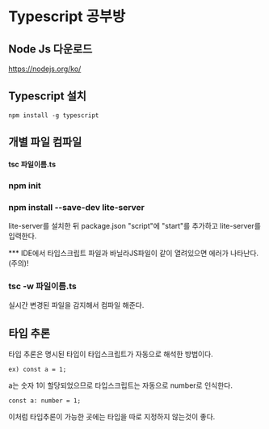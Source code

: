 # Typescript 공부방

## Node Js 다운로드

https://nodejs.org/ko/

## Typescript 설치
```
npm install -g typescript
```

## 개별 파일 컴파일

#### tsc 파일이름.ts

### npm init

### npm install --save-dev lite-server

lite-server를 설치한 뒤 package.json "script"에
"start"를 추가하고 lite-server를 입력한다.

\*\*\* IDE에서 타입스크립트 파일과 바닐라JS파일이 같이 열려있으면 에러가 나타난다. (주의)!

### tsc -w 파일이름.ts

실시간 변경된 파일을 감지해서 컴파일 해준다.

## 타입 추론

타입 추론은 명시된 타입이 타입스크립트가 자동으로 해석한 방법이다.

```
ex) const a = 1;
```

a는 숫자 1이 할당되었으므로 타입스크립트는 자동으로 number로 인식한다.
```
const a: number = 1;
```
이처럼 타입추론이 가능한 곳에는 타입을 따로 지정하지 않는것이 좋다.

